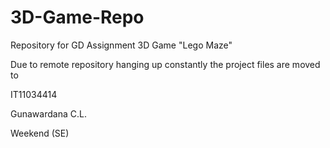 3D-Game-Repo
============

Repository for GD Assignment 3D Game "Lego Maze"

Due to remote repository hanging up constantly the project files are moved to 

IT11034414

Gunawardana C.L.

Weekend (SE)

